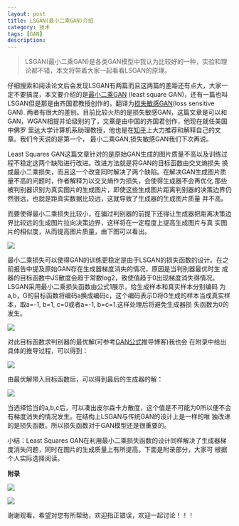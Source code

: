 ```yaml
---
layout: post
title: LSGAN(最小二乘GAN)介绍
category: 技术
tags: [GAN]
description: 
---
```


>LSGAN(最小二乘GAN)是各类GAN模型中我认为比较好的一种，实验和理论都不错，本文将带着大家一起看看LSGAN的原理。

仔细搜索和阅读论文后会发现LSGAN有两篇而且这两篇的差距还有点大，大家一定不要搞混，本文要介绍的是[最小二乘GAN](https://arxiv.org/abs/1611.04076)
(least square GAN)，还有一篇也叫LSGAN但是那是由齐国君教授创作的，翻译为[损失敏感GAN](https://arxiv.org/abs/1701.06264)(loss sensitive GAN).
两者有很大的差别。目前比较火热的是损失敏感GAN，这篇文章是可以和GAN，WGAN相提并论级别的了，文章是由中国的齐国君创作，他现在就任美国中佛罗
里达大学计算机系助理教授，他也是在[知乎](https://zhuanlan.zhihu.com/p/25204020)上大力推荐和解释自己的文章。我们今天说的是第一个，
最小二乘GAN,损失敏感GAN我们下次再说。

Least Squares GAN这篇文章针对的是原始GAN生成的图片质量不高以及训练过程不稳定这两个缺陷进行改进。改进方法就是将GAN的目标函数由交叉熵损失
换成最小二乘损失，而且这一个改变同时解决了两个缺陷。在解决GAN生成图片质量不高的问题时，作者解释为以交叉熵作为损失，会使得生成器不会再优化
那些被判别器识别为真实图片的生成图片，即使这些生成图片距离判别器的决策边界仍然很远，也就是距真实数据比较远，这就导致了生成器的生成图片质量
并不高。

而要使得最小二乘损失比较小，在骗过判别器的前提下还得让生成器把距离决策边界比较远的生成图片拉向决策边界，这样将在一定程度上提高生成图片与真
实图片的相似度，从而提高图片质量，由下图可以看出。

![](/assets/img/LSGAN/LSGAN.png)

最小二乘损失可以使得GAN的训练更稳定是由于LSGAN的损失函数的设计。在之前报告中提及原始GAN存在生成器梯度消失的情况，原因是当判别器最优时生
成器的目标函数中JS散度会趋于常数log2，致使值趋于0出现梯度消失得情况。LSGAN采用最小二乘损失函数由公式1展示，给生成样本和真实样本分别编码
为a,b，G的目标函数将编码a换成编码c，这个编码表示D将G生成的样本当成真实样本，取a=-1, b=1, c=0或者a=-1, b=c=1.这样处理后将避免生成器损
失函数为0的发生。

![](/assets/img/LSGAN/equation1.png)

对此目标函数求判别器的最优解(可参考[GAN公式](http://www.twistedwg.com/2018/01/31/GAN-equation-introduce.html)推导博客)我也会
在附录中给出具体的推导过程，可以得到：

![](/assets/img/LSGAN/equation2.png)

由最优解带入目标函数后，可以得到最后的生成器的解：

![](/assets/img/LSGAN/equation3.png)

当选择恰当的a,b,c后，可以凑出皮尔森卡方散度，这个值是不可能为0所以便不会有梯度消失的情况发生。在结构上LSGAN与传统GAN的设计上是一样的唯
独改进的是损失函数。所以损失函数对于GAN模型还是很重要的。

小结：Least Squares GAN在利用最小二乘损失函数的设计同样解决了生成器梯度消失问题，同时在图片的生成质量上有所提高。下面是附录部分，大家可
根据个人实际选择阅读。

**附录**

![](/assets/img/LSGAN/LSGAN1.png)

![](/assets/img/LSGAN/LSGAN2.png)

谢谢观看，希望对您有所帮助，欢迎指正错误，欢迎一起讨论！！！